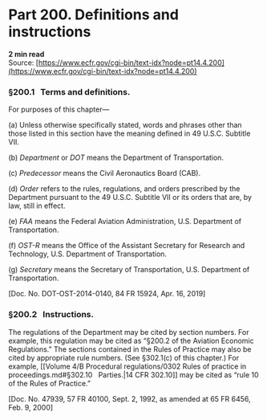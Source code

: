 # Part 200. Definitions and instructions
**2 min read**  
Source: [https://www.ecfr.gov/cgi-bin/text-idx?node=pt14.4.200](https://www.ecfr.gov/cgi-bin/text-idx?node=pt14.4.200)

<div>

### §200.1   Terms and definitions.

For purposes of this chapter—

\(a\) Unless otherwise specifically stated, words and phrases other than those listed in this section have the meaning defined in 49 U.S.C. Subtitle VII.

\(b\) *Department* or *DOT* means the Department of Transportation.

\(c\) *Predecessor* means the Civil Aeronautics Board (CAB).

\(d\) *Order* refers to the rules, regulations, and orders prescribed by the Department pursuant to the 49 U.S.C. Subtitle VII or its orders that are, by law, still in effect.

\(e\) *FAA* means the Federal Aviation Administration, U.S. Department of Transportation.

\(f\) *OST-R* means the Office of the Assistant Secretary for Research and Technology, U.S. Department of Transportation.

\(g\) *Secretary* means the Secretary of Transportation, U.S. Department of Transportation.

\[Doc. No. DOT-OST-2014-0140, 84 FR 15924, Apr. 16, 2019\]

### §200.2   Instructions.

The regulations of the Department may be cited by section numbers. For example, this regulation may be cited as “§200.2 of the Aviation Economic Regulations.” The sections contained in the Rules of Practice may also be cited by appropriate rule numbers. (See §302.1(c) of this chapter.) For example, [[Volume 4/B Procedural regulations/0302 Rules of practice in proceedings.md#§302.10   Parties.|14 CFR 302.10]] may be cited as “rule 10 of the Rules of Practice.”

\[Doc. No. 47939, 57 FR 40100, Sept. 2, 1992, as amended at 65 FR 6456, Feb. 9, 2000\]

</div>
